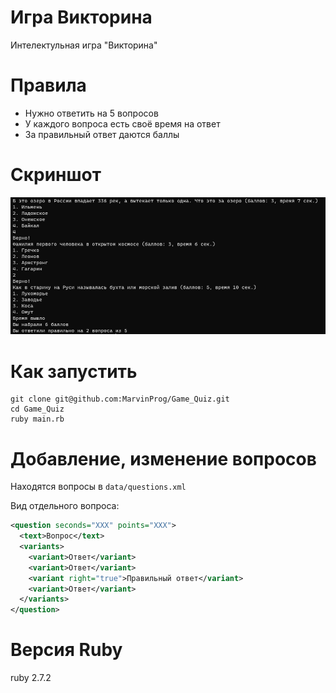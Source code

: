 # Игра Викторина

Интелектульная игра "Викторина"

# Правила

- Нужно ответить на 5 вопросов
- У каждого вопроса есть своё время на ответ
- За правильный ответ даются баллы

# Скриншот

![Game_quize!](./img/68747470733a2f2f692e696d6775722e636f6d2f58486e4f3873322e706e67.png)

# Как запустить

```
git clone git@github.com:MarvinProg/Game_Quiz.git
cd Game_Quiz
ruby main.rb
```

# Добавление, изменение вопросов

Находятся вопросы в `data/questions.xml`

Вид отдельного вопроса:

```xml
<question seconds="XXX" points="XXX">
  <text>Вопрос</text>
  <variants>
    <variant>Ответ</variant>
    <variant>Ответ</variant>
    <variant right="true">Правильный ответ</variant>
    <variant>Ответ</variant>
  </variants>
</question>
```

# Версия Ruby

ruby 2.7.2
